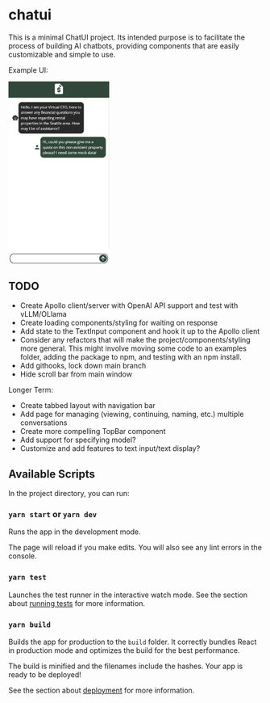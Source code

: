 # chatui

This is a minimal ChatUI project. Its intended purpose is to facilitate the process of building AI chatbots, providing components that are easily customizable and simple to use.

Example UI:

<img src="/public/chatui-example.png" alt="drawing" width="200"/>

## TODO

- Create Apollo client/server with OpenAI API support and test with vLLM/OLlama
- Create loading components/styling for waiting on response
- Add state to the TextInput component and hook it up to the Apollo client
- Consider any refactors that will make the project/components/styling more general. This might involve moving some code to an examples folder, adding the package to npm, and testing with an npm install.
- Add githooks, lock down main branch
- Hide scroll bar from main window

Longer Term:

- Create tabbed layout with navigation bar
- Add page for managing (viewing, continuing, naming, etc.) multiple conversations
- Create more compelling TopBar component
- Add support for specifying model?
- Customize and add features to text input/text display?

## Available Scripts

In the project directory, you can run:

### `yarn start` or `yarn dev`

Runs the app in the development mode.

The page will reload if you make edits.
You will also see any lint errors in the console.

### `yarn test`

Launches the test runner in the interactive watch mode.
See the section about [running tests](https://facebook.github.io/create-react-app/docs/running-tests) for more information.

### `yarn build`

Builds the app for production to the `build` folder.
It correctly bundles React in production mode and optimizes the build for the best performance.

The build is minified and the filenames include the hashes.
Your app is ready to be deployed!

See the section about [deployment](https://facebook.github.io/create-react-app/docs/deployment) for more information.

